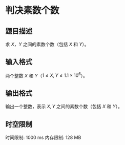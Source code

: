 # 判决素数个数

## 题目描述

求 $X$，$Y$ 之间的素数个数（包括 $X$ 和 $Y$）。

## 输入格式

两个整数 $X$ 和 $Y$（$1 \le X,Y \le 1.1 \times 10^6$）。

## 输出格式

输出一个整数，表示 $X, Y$ 之间的素数个数（包括 $X$ 和 $Y$）。

## 时空限制

时间限制: 1000 ms
内存限制: 128 MB
